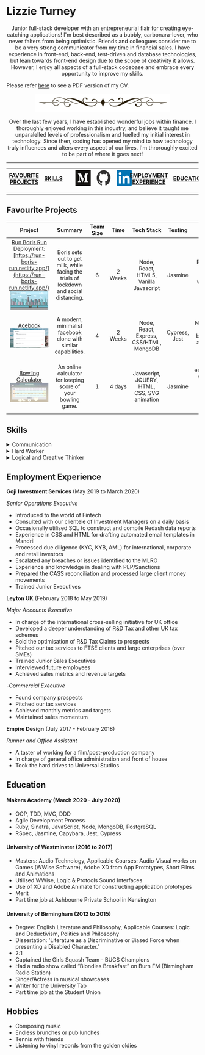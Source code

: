 # Lizzie Turney


<p align="center">
Junior full-stack developer with an entrepreneurial flair for creating eye-catching applications! I'm best described as a bubbly, carbonara-lover, who never falters from being optimistic. Friends and colleagues consider me to be a very strong communicator from my time in financial sales. I have experience in front-end, back-end, test-driven and database technologies, but lean towards front-end design due to the scope of creativity it allows. However, I enjoy all aspects of a full-stack codebase and embrace every opportunity to improve my skills. 
  
  Please refer [here](https://trusting-minsky-2135b4.netlify.app/) to see a PDF version of my CV. 
</p>

<p align="center">
  <img src="./images/new_border.png" id="doodle"/>
  </p>

<p align="center"> 
Over the last few years, I have established wonderful jobs within finance. I thoroughly enjoyed working in this industry, and believe it taught me unparalelled levels of professionalism and fuelled my initial interest in technology. Since then, coding has opened my mind to how technology truly influences and alters every aspect of our lives. I'm throroughly excited to be part of where it goes next!
  </p>

<p align="center>
  <img src="./new_border.png" id="doodle"/>
 </p>

---------------------------------------------

|[FAVOURITE PROJECTS](#chapter-1)|[SKILLS](#chapter-2)|<a href="https://medium.com/me/stories/public"> <img src="./images/medium.png" alt="medium" hspace="20" height="42" width="42"></a>|<a href="https://github.com/LTurns"><img src="./images/github.png" alt="github" hspace="20" height="42" width="42"></a>| <a href="https://www.linkedin.com/in/lizzie-turney-b35548a1/"><img src="./images/linkedin.png" alt="linkedin" height="42" hspace="20" width="42"></a>|[EMPLOYMENT EXPERIENCE](#chapter-3)|[EDUCATION](#chapter-4)|
|:-:|:-:|:-:|:-:|:-:|:-:|:-:|

------------------------------------------------------------------------------------




## Favourite Projects <a name="chapter-1"></a>


|Project|Summary|Team Size|Time|Tech Stack|Testing|Personal Highlights|
|:-:|:-:|:-:|:-:|:-:|:-:|:-:|
|[Run Boris Run](https://github.com/LTurns/Covid_Game) Deployment: [https://run-boris-run.netlify.app/](https://run-boris-run.netlify.app/)<img src="./images/run_boris_run.png" width="100" height="50" />| Boris sets out to get milk, while facing the trials of lockdown and social distancing.|6|2 Weeks|Node, React, HTML5, Vanilla Javascript|Jasmine|Bringing this idea to life was a whirlwind of creativity!|
|[Acebook](https://github.com/LTurns/Node4Code)<br><img src="./images/acebook.png" width="100" height="50" />|A modern, minimalist facebook clone with similar capabilities.|4|2 Weeks|Node, React, Express, CSS/HTML, MongoDB| Cypress, Jest | Learning Node within 2 weeks & being part of a great team was wonderful.|
|[Bowling Calculator](https://github.com/LTurns/bowling-challenge)<br> <img src="./images/bowling_calculator.png" width="100" height="50"/>| An online calculator for keeping score of your bowling game.|1|4 days|Javascript, JQUERY, HTML, CSS, SVG animation|Jasmine|Loved experimenting with visuals and animation, especially SVG and JQUERY.|


<!-- ### Personal Projects ###

|Project|Summary|Time|Tech Stack|Testing|
|:---|:---|:---|:---|:---|
|Thermostat| | | |//Involve my city front-end design for this one|

 use thermostat to include weather API and design - then put this in personal projects -->


## Skills <a name="chapter-2"></a>


<details close>
<summary>Communication</summary>
<br>
  
  In my previous job, much of my time involved consulting with financial investors or investment managers over large amounts of money. This required a high-level of clarity and professionalism, something I can certainly bring to the table. Further to this, in sales, you learn to "mirror" your clients. Selling everyday, though immensely tough, taught me to tailor my approach to each individual, among other invaluable lessons. This stream of varied conversation was something I exceeded in, always hitting target and bringing in over £200k of revenue in my first year.

Technology is perhaps the most indispensable industry of our time. Therefore, being a strong communicator, someone to bridge the gap between client and developer, is perhaps more important than ever and will continue to be a growing necessity.

</details>
  
  <details close>
<summary>Hard Worker</summary>
<br>
  
Jumping from a "C" to an "A" for A level French, exceeding my predicted grades, County Squash Champion and Grade 8 Voice were some early examples of my ability to work and study hard. More recently, it has been proven in my professional career, such as when I received a large promotion from Commercial Executive to Major Accounts Executive at the age of 24.

Self-sufficiency has always been important to me. I wanted to do Makers Academy for over a year and was able to save and complete the course, all while paying rent and bills in London independently. When I come across a problem in my code, it will niggle me until I solve it. I find great satisfaction in seeing my hard work pay off, and technology is no exception. As someone who has worked in industries such as film, sales and finance, I know versatility and a strong work ethic, are essential.

</details>

  <details close>
<summary>Logical and Creative Thinker</summary>
<br>
  
When studying English Literature and Philosophy at University, one of the most useful subject matters was the study of Logic. This was my strongest subject throughout my time at University. I received honours for every paper. Deducting the correct arguments and using mathmatical approaches came to me far more naturally than I ever suspected; I am able to revisit this part of my mind when I code. It has also benefited my creative side. In my masters, I had to edit, create and compose sound for trailers (the trailer I created here was for a 4 minute film https://www.youtube.com/watch?v=Sukp6BQ7_dQ). Combining logic, analytics and creativity really seemed to ameliorate and strengthen my work.

The world is ever evolving due to technology. Creativity, entrepreneurship and logical thinking are at the forefront of this evolution, so having the mindset to get involved, stay ahead, and one day make your own venture, truly excites me.

</details>


## Employment Experience <a name="chapter-3"></a>


**Goji Investment Services** (May 2019 to March 2020)  

*Senior Operations Executive*  
- Introduced to the world of Fintech
- Consulted with our clientele of Investment Managers on a daily basis
- Occasionally utilised SQL to construct  and compile Redash data reports
- Experience in CSS and HTML for drafting automated email templates in Mandril
- Processed due diligence (KYC, KYB, AML) for international, corporate and retail investors
- Escalated any breaches or issues identified to the MLRO
- Experience and knowledge in dealing with PEP/Sanctions
- Prepared the CASS reconciliation and processed large client money movements
- Trained Junior Executives

**Leyton UK** (February 2018 to May 2019)   

*Major Accounts Executive*
- In charge of the international cross-selling initiative for UK office
- Developed a deeper understanding of R&D Tax and other UK tax schemes
- Sold the optimisation of R&D Tax Claims to prospects
- Pitched our tax services to FTSE clients and large enterprises (over SMEs)
- Trained Junior Sales Executives
- Interviewed future employees
- Achieved sales metrics and revenue targets

-*Commercial Executive*
- Found company prospects
- Pitched our tax services
- Achieved monthly metrics and targets
- Maintained sales momentum

**Empire Design** (July 2017 - February 2018)

*Runner and Office Assistant*
- A taster of working for a film/post-production company
- In charge of general office administration and front of house
- Took the hard drives to Universal Studios

## Education <a name="chapter-4"></a>


#### Makers Academy (March 2020 - July 2020)

- OOP, TDD, MVC, DDD
- Agile Development Process
- Ruby, Sinatra, JavaScript, Node, MongoDB, PostgreSQL
- RSpec, Jasmine, Capybara, Jest, Cypress

#### University of Westminster (2016 to 2017)

- Masters: Audio Technology, Applicable Courses: Audio-Visual works on Games (WWise Software), Adobe XD from App Prototypes, Short Films and Animations
- Utilised WWise, Logic & Protools Sound Interfaces
- Use of XD and Adobe Animate for constructing application prototypes
- Merit
- Part time job at Ashbourne Private School in Kensington

#### University of Birmingham (2012 to 2015)

- Degree: English Literature and Philosophy, Applicable Courses: Logic and Deductivism,  Politics and Philosophy
- Dissertation: 'Literature as a Discriminative or Biased Force when presenting a Disabled Character.'
- 2:1
- Captained the Girls Squash Team - BUCS Champions
- Had a radio show called “Blondies Breakfast” on Burn FM (Birmingham Radio Station)
- Singer/Actress in musical showcases
- Writer for the University Tab
- Part time job at the Student Union

## Hobbies <a name="chapter-5"></a>

- Composing music
- Endless brunches or pub lunches
- Tennis with friends
- Listening to vinyl records from the golden oldies


